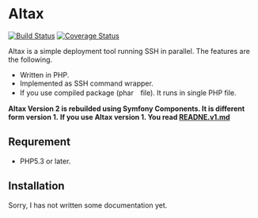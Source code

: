 # Altax

[![Build Status](https://travis-ci.org/kohkimakimoto/altax.png?branch=master)](https://travis-ci.org/kohkimakimoto/altax)
[![Coverage Status](https://coveralls.io/repos/kohkimakimoto/altax/badge.png?branch=master)](https://coveralls.io/r/kohkimakimoto/altax?branch=master)

Altax is a simple deployment tool running SSH in parallel. The features are the following.

* Written in PHP.
* Implemented as SSH command wrapper.
* If you use compiled package (phar　file). It runs in single PHP file.

**Altax Version 2 is rebuilded using Symfony Components. It is different form version 1.**
**If you use Altax version 1. You read [READNE.v1.md](./README.v1.md)**

## Requrement

* PHP5.3 or later.

## Installation

Sorry, I has not written some documentation yet.






